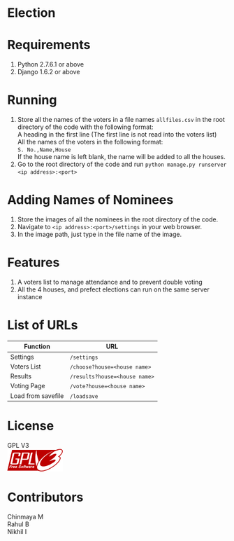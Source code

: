 # Election
# Requirements
1. Python 2.7.6.1 or above
2. Django 1.6.2 or above
  
# Running
1. Store all the names of the voters in a file names `allfiles.csv` in the root directory of the code with the following format:  
A heading in the first line (The first line is not read into the voters list)  
All the names of the voters in the following format:  
`S. No.,Name,House`  
If the house name is left blank, the name will be added to all the houses.  
2. Go to the root directory of the code and run `python manage.py runserver <ip address>:<port>`  

# Adding Names of Nominees  
1. Store the images of all the nominees in the root directory of the code.  
2. Navigate to `<ip address>:<port>/settings` in your web browser. 
3. In the image path, just type in the file name of the image.  

# Features
1. A voters list to manage attendance and to prevent double voting
2. All  the 4 houses, and prefect elections can run on the same server instance

# List of URLs
Function          | URL
------------------|----------------------------
Settings          |`/settings`
Voters List       |`/choose?house=<house name>`
Results           |`/results?house=<house name>`
Voting Page       |`/vote?house=<house name>`
Load from savefile|`/loadsave`

# License
GPL V3  
![GPL V3 Logo](gplv3.png)  

# Contributors  
Chinmaya M  
Rahul B  
Nikhil I  
